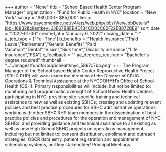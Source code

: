 +++
author = "None"
title = "School Based Health Center Program Manager"
organization = "Fund for Public Health in NYC"
location = "New York"
salary = "$80,000 - $85,000"
link = "https://www.paycomonline.net/v4/ats/web.php/jobs/ViewJobDetails?job=16832&clientkey=30E67B8EB4D134CD03C82F22EB872BE9"
sort_date = "2022-01-06"
created_at = "January 6, 2022"
closing_date = "-"
a_job_type = ["Full Time"]
b_benefits = ["Health Insurance","Paid Leave","Retirement","General Benefits","Paid Vacation","Dental","Vision","Sick time","Disability insurance","Life insurance","FSA"]
c_feedback = ""
aa_degrees_required = "Bachelor's degree required"
thumbnail = "../../images/fundforpuplichealthnyc_5897c7ba.png"
+++
The Program Manager of the School Based Health Center Reproductive Health Project (SBHC RHP) will work under the direction of the Director of SBHC Operations & Technical Assistance at the NYCDOHMH’s Office of School Health (OSH).  Primary responsibilities will include, but not be limited to: monitoring and programmatic oversight of School Based Health Centers participating in NYC;  providing site-specific training and technical assistance to new as well as existing SBHCs;  creating and updating relevant policies and best practice procedures for SBHC administrative operations; working with other SBHC RHP team members in the dissemination of best practice policies and procedures for the operation and management of NYC SBHCs; and providing guidance and technical assistance to all existing as well as new High School SBHC projects on operations management, including but not limited to: consent distribution, enrollment and outreach strategies, OSCR data entry, patient registration and appointment scheduling systems, and key stakeholder/ Principal Meetings.